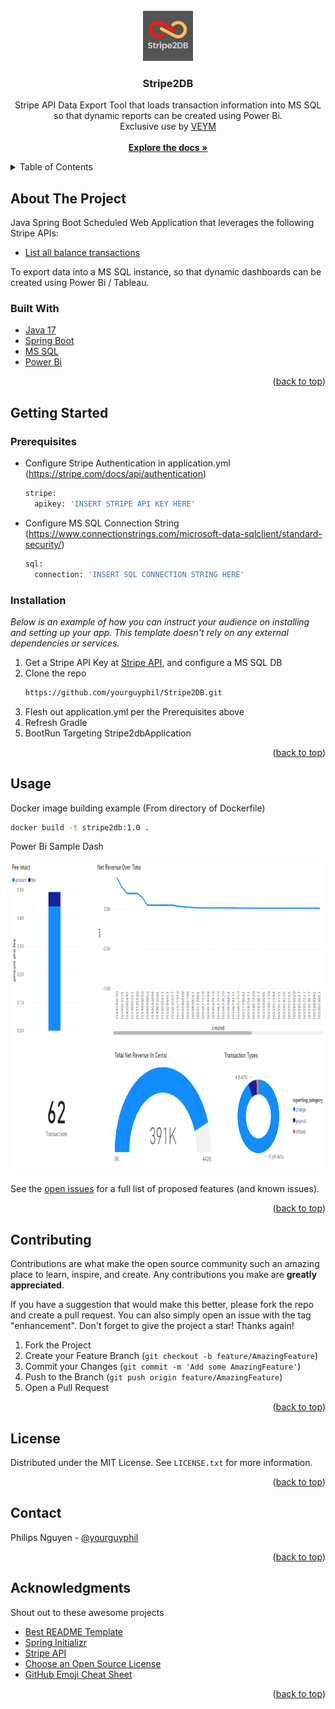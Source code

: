 <!-- PROJECT LOGO -->
<br />
<div align="center">
  <a href="https://github.com/yourguyphil/Stripe2DB/blob/master/README.md">
    <img src="images/Stripe2DB.png" alt="Logo" width="80" height="80">
  </a>

  <h3 align="center">Stripe2DB</h3>
  <p align="center">
    Stripe API Data Export Tool that loads transaction information into MS SQL so that dynamic reports can be created using Power Bi. 
    <br />
    Exclusive use by <a href="https://veym.net/">VEYM</a>
    <br />
    <br />
    <a href="https://github.com/yourguyphil/Stripe2DB/blob/master/README.md"><strong>Explore the docs »</strong></a>
  </p>
</div>

<!-- TABLE OF CONTENTS -->
<details>
  <summary>Table of Contents</summary>
  <ol>
    <li>
      <a href="#about-the-project">About The Project</a>
      <ul>
        <li><a href="#built-with">Built With</a></li>
      </ul>
    </li>
    <li>
      <a href="#getting-started">Getting Started</a>
      <ul>
        <li><a href="#prerequisites">Prerequisites</a></li>
        <li><a href="#installation">Installation</a></li>
      </ul>
    </li>
    <li><a href="#usage">Usage</a></li>
    <li><a href="#roadmap">Roadmap</a></li>
    <li><a href="#contributing">Contributing</a></li>
    <li><a href="#license">License</a></li>
    <li><a href="#contact">Contact</a></li>
    <li><a href="#acknowledgments">Acknowledgments</a></li>
  </ol>
</details>

<!-- ABOUT THE PROJECT -->
## About The Project

Java Spring Boot Scheduled Web Application that leverages the following Stripe APIs:

* [List all balance transactions](https://stripe.com/docs/api/balance_transactions/list)

To export data into a MS SQL instance, so that dynamic dashboards can be created using Power Bi / Tableau. 

### Built With

* [Java 17](https://openjdk.org/projects/jdk/17/)
* [Spring Boot](https://spring.io/projects/spring-boot)
* [MS SQL](https://www.microsoft.com/en-us/sql-server/sql-server-2019)
* [Power Bi](https://powerbi.microsoft.com/en-us/)

<p align="right">(<a href="#top">back to top</a>)</p>

<!-- GETTING STARTED -->
## Getting Started

### Prerequisites

* Configure Stripe Authentication in application.yml (https://stripe.com/docs/api/authentication)
  ```sh
  stripe:
    apikey: 'INSERT STRIPE API KEY HERE'
  ```
  
* Configure MS SQL Connection String (https://www.connectionstrings.com/microsoft-data-sqlclient/standard-security/)
  ```sh
  sql: 
    connection: 'INSERT SQL CONNECTION STRING HERE'
  ```

### Installation

_Below is an example of how you can instruct your audience on installing and setting up your app. This template doesn't rely on any external dependencies or services._

1. Get a Stripe API Key at [Stripe API](https://stripe.com/docs/api), and configure a MS SQL DB
2. Clone the repo
   ```sh
   https://github.com/yourguyphil/Stripe2DB.git
   ```
3. Flesh out application.yml per the Prerequisites above
4. Refresh Gradle
5. BootRun Targeting Stripe2dbApplication

<p align="right">(<a href="#top">back to top</a>)</p>


<!-- USAGE EXAMPLES -->
## Usage

Docker image building example (From directory of Dockerfile)

  ```sh
  docker build -t stripe2db:1.0 .
  ```

Power Bi Sample Dash

<a href="https://github.com/yourguyphil/Stripe2DB/blob/master/README.md">
  <img src="images/PowerBiDash.PNG" alt="Logo" width="1000" height="500">
</a>

See the [open issues](https://github.com/yourguyphil/Stripe2DB/issues) for a full list of proposed features (and known issues).

<p align="right">(<a href="#top">back to top</a>)</p>

<!-- CONTRIBUTING -->
## Contributing

Contributions are what make the open source community such an amazing place to learn, inspire, and create. Any contributions you make are **greatly appreciated**.

If you have a suggestion that would make this better, please fork the repo and create a pull request. You can also simply open an issue with the tag "enhancement".
Don't forget to give the project a star! Thanks again!

1. Fork the Project
2. Create your Feature Branch (`git checkout -b feature/AmazingFeature`)
3. Commit your Changes (`git commit -m 'Add some AmazingFeature'`)
4. Push to the Branch (`git push origin feature/AmazingFeature`)
5. Open a Pull Request

<p align="right">(<a href="#top">back to top</a>)</p>

<!-- LICENSE -->
## License

Distributed under the MIT License. See `LICENSE.txt` for more information.

<p align="right">(<a href="#top">back to top</a>)</p>


<!-- CONTACT -->
## Contact

Philips Nguyen - [@yourguyphil](https://github.com/yourguyphil)

<p align="right">(<a href="#top">back to top</a>)</p>

<!-- ACKNOWLEDGMENTS -->
## Acknowledgments

Shout out to these awesome projects

* [Best README Template](https://github.com/othneildrew/Best-README-Template/)
* [Spring Initializr](https://start.spring.io/)
* [Stripe API](https://stripe.com/docs/api)
* [Choose an Open Source License](https://choosealicense.com)
* [GitHub Emoji Cheat Sheet](https://www.webpagefx.com/tools/emoji-cheat-sheet)

<p align="right">(<a href="#top">back to top</a>)</p>
